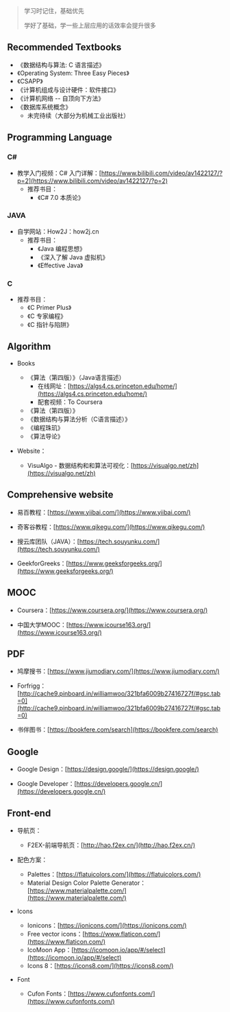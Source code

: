 > 学习时记住，基础优先
>
> 学好了基础，学一些上层应用的话效率会提升很多

## Recommended Textbooks

- 《数据结构与算法: C 语言描述》
- 《Operating System: Three Easy Pieces》
- 《CSAPP》
- 《计算机组成与设计硬件：软件接口》
- 《计算机网络 -- 自顶向下方法》
- 《数据库系统概念》
  - 未完待续（大部分为机械工业出版社）

## Programming Language
### C#

- 教学入门视频：C# 入门详解：[https://www.bilibili.com/video/av1422127/?p=2](https://www.bilibili.com/video/av1422127/?p=2)
  - 推荐书目：
    - 《C# 7.0 本质论》

### JAVA

- 自学网站：How2J：how2j.cn
  - 推荐书目：
    - 《Java 编程思想》
    - 《深入了解 Java 虚拟机》
    - 《Effective Java》

### C

- 推荐书目：
  - 《C Primer Plus》
  - 《C 专家编程》
  - 《C 指针与陷阱》

## Algorithm

- Books
  - 《算法（第四版）》（Java语言描述）
    - 在线网址：[https://algs4.cs.princeton.edu/home/](https://algs4.cs.princeton.edu/home/)
    - 配套视频：To Coursera
  - 《算法（第四版）》
  - 《数据结构与算法分析（C语言描述）》
  - 《编程珠玑》
  - 《算法导论》

- Website：
  - VisuAlgo - 数据结构和和算法可视化：[https://visualgo.net/zh](https://visualgo.net/zh)

## Comprehensive website

- 易百教程：[https://www.yiibai.com/](https://www.yiibai.com/)

- 奇客谷教程：[https://www.qikegu.com/](https://www.qikegu.com/)

- 搜云库团队（JAVA）：[https://tech.souyunku.com/](https://tech.souyunku.com/)

- GeekforGreeks：[https://www.geeksforgeeks.org/](https://www.geeksforgeeks.org/)

## MOOC

- Coursera：[https://www.coursera.org/](https://www.coursera.org/)

- 中国大学MOOC：[https://www.icourse163.org/](https://www.icourse163.org/)

## PDF

- 鸠摩搜书：[https://www.jiumodiary.com/](https://www.jiumodiary.com/)

- Forfrigg：[http://cache9.pinboard.in/williamwoo/321bfa6009b27416727f/#gsc.tab=0](http://cache9.pinboard.in/williamwoo/321bfa6009b27416727f/#gsc.tab=0)

- 书伴图书：[https://bookfere.com/search](https://bookfere.com/search)

## Google

- Google Design：[https://design.google/](https://design.google/)

- Google Developer：[https://developers.google.cn/](https://developers.google.cn/)

## Front-end

- 导航页：
  - F2EX-前端导航页：[http://hao.f2ex.cn/](http://hao.f2ex.cn/)

- 配色方案：
  - Palettes：[https://flatuicolors.com/](https://flatuicolors.com/)
  - Material Design Color Palette Generator：[https://www.materialpalette.com/](https://www.materialpalette.com/)

- Icons
  - Ionicons：[https://ionicons.com/](https://ionicons.com/)
  - Free vector icons：[https://www.flaticon.com/](https://www.flaticon.com/)
  - IcoMoon App：[https://icomoon.io/app/#/select](https://icomoon.io/app/#/select)
  - Icons 8：[https://icons8.com/](https://icons8.com/)

- Font
  - Cufon Fonts：[https://www.cufonfonts.com/](https://www.cufonfonts.com/)
